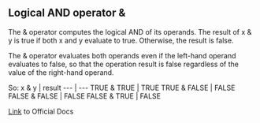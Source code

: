 ## Logical AND operator &

The & operator computes the logical AND of its operands. The result of x & y is true if both x and y evaluate to true. Otherwise, the result is false.

The & operator evaluates both operands even if the left-hand operand evaluates to false, so that the operation result is false regardless of the value of the right-hand operand.

So:
x & y | result
--- | --- 
TRUE & TRUE | TRUE
TRUE & FALSE | FALSE
FALSE & FALSE | FALSE
FALSE & TRUE | FALSE

[Link](https://docs.microsoft.com/en-us/dotnet/csharp/language-reference/operators/boolean-logical-operators) to Official Docs
